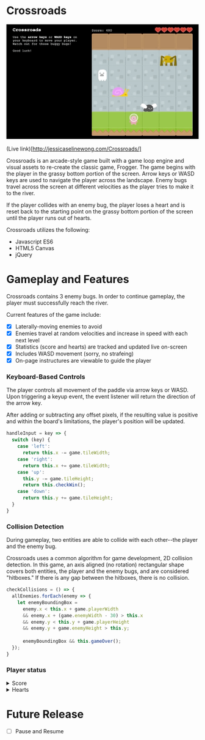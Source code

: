 # Crossroads

<p align="center">
  <img width="550" height="300" src="demo/crossroads-demo.gif">
</p>

(Live link)[http://jessicaselinewong.com/Crossroads/]

Crossroads is an arcade-style game built with a game loop engine and visual assets to re-create the classic game, Frogger. The game begins with the player in the grassy bottom portion of the screen. Arrow keys or WASD keys are used to navigate the player across the landscape. Enemy bugs travel across the screen at different velocities as the player tries to make it to the river.

If the player collides with an enemy bug, the player loses a heart and is reset back to the starting point on the grassy bottom portion of the screen until the player runs out of hearts.


Crossroads utilizes the following:
* Javascript ES6
* HTML5 Canvas
* jQuery

# Gameplay and Features

Crossroads contains 3 enemy bugs. In order to continue gameplay, the player must successfully reach the river.

Current features of the game include:
- [x] Laterally-moving enemies to avoid
- [x] Enemies travel at random velocities and increase in speed with each next level
- [x] Statistics (score and hearts) are tracked and updated live on-screen
- [x] Includes WASD movement (sorry, no strafeing)
- [x] On-page instructures are viewable to guide the player

### Keyboard-Based Controls

The player controls all movement of the paddle via arrow keys or WASD. Upon triggering a keyup event, the event listener will return the direction of the arrow key.

After adding or subtracting any offset pixels, if the resulting value is positive and within the board's limitations, the player's position will be updated.

```javascript
handleInput = key => {
  switch (key) {
    case 'left':
      return this.x -= game.tileWidth;
    case 'right':
      return this.x += game.tileWidth;
    case 'up':
      this.y -= game.tileHeight;
      return this.checkWin();
    case 'down':
      return this.y += game.tileHeight;
  }
}
```

### Collision Detection

  During gameplay, two entities are able to collide with each other--the player and the enemy bug.

  Crossroads uses a common algorithm for game development, 2D collision detection. In this game, an axis aligned (no rotation) rectangular shape covers both entities, the player and the enemy bugs, and are considered "hitboxes." If there is any gap between the hitboxes, there is no collision. 

  ```javascript
  checkCollisions = () => {
    allEnemies.forEach(enemy => {
      let enemyBoundingBox =
        enemy.x < this.x + game.playerWidth
        && enemy.x + (game.enemyWidth - 30) > this.x
        && enemy.y < this.y + game.playerHeight
        && enemy.y + game.enemyHeight > this.y;

        enemyBoundingBox && this.gameOver();
    });
  }
  ```

### Player status

<details>
  <summary>Score</summary>
  <p>Players earn points for each successful crossing and each enemy's velocity increases via an accelerator constant after 250 points have been delegated.</p>
</details>

<details>
  <summary>Hearts</summary>
  <p>At the start of each game, the player has six hearts. For each collision with an enemy, the player loses a heart and is reset back to the starting point. When the player has no more hearts, they lose.</p>
</details>

# Future Release
- [ ] Pause and Resume
